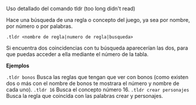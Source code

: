 Uso detallado del comando tldr (too long didn't read)

Hace una búsqueda de una regla o concepto del juego, ya sea por nombre, por número o por palabras.

```
.tldr <nombre de regla|numero de regla|busqueda>
```

Si encuentra dos coincidencias con tu búsqueda aparecerían las dos, para que puedas acceder a ella mediante el número de
la tabla.

**Ejemplos**

`.tldr bonos` Busca las reglas que tengan que ver con bonos (como existen dos o más con el nombre de bonos te mostrara
el número y nombre de cada uno).
`.tldr 16` Busca el concepto número 16.
`.tldr crear personajes` Busca la regla que coincida con las palabras crear y personajes.

